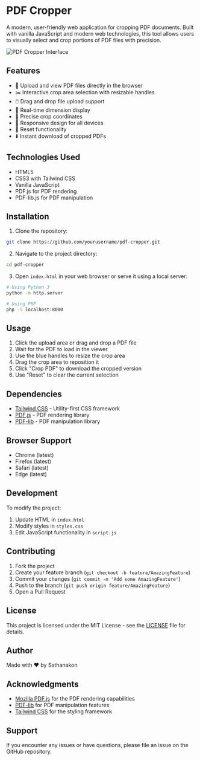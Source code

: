 # PDF Cropper

A modern, user-friendly web application for cropping PDF documents. Built with vanilla JavaScript and modern web technologies, this tool allows users to visually select and crop portions of PDF files with precision.

![PDF Cropper Interface](placeholder-image.jpg)

## Features

- 📄 Upload and view PDF files directly in the browser
- ✂️ Interactive crop area selection with resizable handles
- 🖱️ Drag and drop file upload support
- 📏 Real-time dimension display
- 🎯 Precise crop coordinates
- 📱 Responsive design for all devices
- 🔄 Reset functionality
- ⬇️ Instant download of cropped PDFs

## Technologies Used

- HTML5
- CSS3 with Tailwind CSS
- Vanilla JavaScript
- PDF.js for PDF rendering
- PDF-lib.js for PDF manipulation

## Installation

1. Clone the repository:
```bash
git clone https://github.com/yourusername/pdf-cropper.git
```

2. Navigate to the project directory:
```bash
cd pdf-cropper
```

3. Open `index.html` in your web browser or serve it using a local server:
```bash
# Using Python 3
python -m http.server

# Using PHP
php -S localhost:8000
```

## Usage

1. Click the upload area or drag and drop a PDF file
2. Wait for the PDF to load in the viewer
3. Use the blue handles to resize the crop area
4. Drag the crop area to reposition it
5. Click "Crop PDF" to download the cropped version
6. Use "Reset" to clear the current selection

## Dependencies

- [Tailwind CSS](https://tailwindcss.com/) - Utility-first CSS framework
- [PDF.js](https://mozilla.github.io/pdf.js/) - PDF rendering library
- [PDF-lib](https://pdf-lib.js.org/) - PDF manipulation library

## Browser Support

- Chrome (latest)
- Firefox (latest)
- Safari (latest)
- Edge (latest)

## Development

To modify the project:

1. Update HTML in `index.html`
2. Modify styles in `styles.css`
3. Edit JavaScript functionality in `script.js`

## Contributing

1. Fork the project
2. Create your feature branch (`git checkout -b feature/AmazingFeature`)
3. Commit your changes (`git commit -m 'Add some AmazingFeature'`)
4. Push to the branch (`git push origin feature/AmazingFeature`)
5. Open a Pull Request

## License

This project is licensed under the MIT License - see the [LICENSE](LICENSE) file for details.

## Author

Made with ❤️ by Sathanakon

## Acknowledgments

- [Mozilla PDF.js](https://mozilla.github.io/pdf.js/) for the PDF rendering capabilities
- [PDF-lib](https://pdf-lib.js.org/) for PDF manipulation features
- [Tailwind CSS](https://tailwindcss.com/) for the styling framework

## Support

If you encounter any issues or have questions, please file an issue on the GitHub repository.
